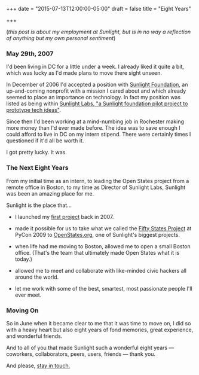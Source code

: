 +++
date = "2015-07-13T12:00:00-05:00"
draft = false
title = "Eight Years"

+++

(*this post is about my employment at Sunlight, but is in no way a reflection of anything but my own personal sentiment*)

### May 29th, 2007

I'd been living in DC for a little under a week. I already liked it quite a bit, which was lucky as I'd made plans to move there sight unseen.

In December of 2006 I'd accepted a position with [Sunlight Foundation](https://sunlightfoundation.com), an up-and-coming nonprofit with a mission I cared about and which already seemed to place an importance on technology.  In fact my position was listed as being within [Sunlight Labs, "a Sunlight foundation pilot project to prototype tech ideas"](https://web.archive.org/web/20060820042725/http://www.sunlightlabs.com/).

Since then I'd been working at a mind-numbing job in Rochester making more money than I'd ever made before.  The idea was to save enough I could afford to live in DC on my intern stipend.  There were certainly times I questioned if it'd all be worth it.

I got pretty lucky.  It was.

### The Next Eight Years

From my initial time as an intern, to leading the Open States project from a remote office in Boston, to my time as Director of Sunlight Labs, Sunlight was been an amazing place for me.

Sunlight is the place that...


* I launched my [first project](https://web.archive.org/web/20071012015945/http://earmarkwatch.org/) back in 2007.

* made it possible for us to take what we called the [Fifty States Project](https://sunlightfoundation.com/blog/2009/02/26/fifty-state-project/) at PyCon 2009 to [OpenStates.org](http://openstates.org), one of Sunlight's biggest projects.

* when life had me moving to Boston, allowed me to open a small Boston office.  (That's the team that ultimately made Open States what it is today.)

* allowed me to meet and collaborate with like-minded civic hackers all around the world.

* let me work with some of the best, smartest, most passionate people I'll ever meet.

### Moving On

So in June when it became clear to me that it was time to move on, I did so with a heavy heart but also eight years of fond memories, great experience, and wonderful friends.

And to all of you that made Sunlight such a wonderful eight years &mdash; coworkers, collaborators, peers, users, friends &mdash; thank you.

And please, [stay in touch.](mailto:james.p.turk@gmail.com)
